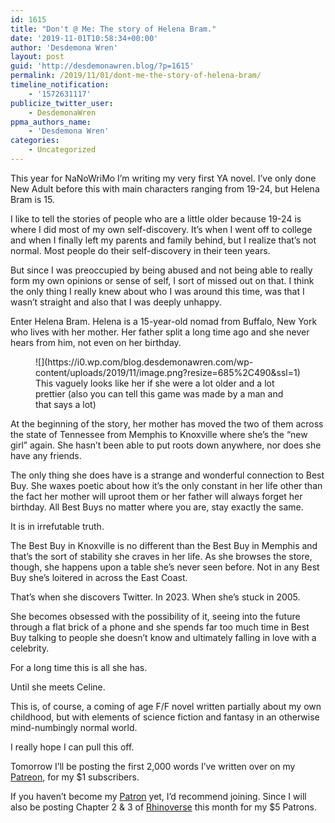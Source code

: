 ```yaml
---
id: 1615
title: "Don't @ Me: The story of Helena Bram."
date: '2019-11-01T10:58:34+00:00'
author: 'Desdemona Wren'
layout: post
guid: 'http://desdemonawren.blog/?p=1615'
permalink: /2019/11/01/dont-me-the-story-of-helena-bram/
timeline_notification:
    - '1572631117'
publicize_twitter_user:
    - DesdemonaWren
ppma_authors_name:
    - 'Desdemona Wren'
categories:
    - Uncategorized
---
```


This year for NaNoWriMo I’m writing my very first YA novel. I’ve only done New Adult before this with main characters ranging from 19-24, but Helena Bram is 15.

I like to tell the stories of people who are a little older because 19-24 is where I did most of my own self-discovery. It’s when I went off to college and when I finally left my parents and family behind, but I realize that’s not normal. Most people do their self-discovery in their teen years.

But since I was preoccupied by being abused and not being able to really form my own opinions or sense of self, I sort of missed out on that. I think the only thing I really knew about who I was around this time, was that I wasn’t straight and also that I was deeply unhappy.

Enter Helena Bram. Helena is a 15-year-old nomad from Buffalo, New York who lives with her mother. Her father split a long time ago and she never hears from him, not even on her birthday.

<figure class="wp-block-image size-large">![](https://i0.wp.com/blog.desdemonawren.com/wp-content/uploads/2019/11/image.png?resize=685%2C490&ssl=1)<figcaption>This vaguely looks like her if she were a lot older and a lot prettier (also you can tell this game was made by a man and that says a lot)</figcaption></figure>At the beginning of the story, her mother has moved the two of them across the state of Tennessee from Memphis to Knoxville where she’s the “new girl” again. She hasn’t been able to put roots down anywhere, nor does she have any friends.

The only thing she does have is a strange and wonderful connection to Best Buy. She waxes poetic about how it’s the only constant in her life other than the fact her mother will uproot them or her father will always forget her birthday. All Best Buys no matter where you are, stay exactly the same.

It is in irrefutable truth.

The Best Buy in Knoxville is no different than the Best Buy in Memphis and that’s the sort of stability she craves in her life. As she browses the store, though, she happens upon a table she’s never seen before. Not in any Best Buy she’s loitered in across the East Coast.

That’s when she discovers Twitter. In 2023. When she’s stuck in 2005.

She becomes obsessed with the possibility of it, seeing into the future through a flat brick of a phone and she spends far too much time in Best Buy talking to people she doesn’t know and ultimately falling in love with a celebrity.

For a long time this is all she has.

Until she meets Celine.

This is, of course, a coming of age F/F novel written partially about my own childhood, but with elements of science fiction and fantasy in an otherwise mind-numbingly normal world.

I really hope I can pull this off.

Tomorrow I’ll be posting the first 2,000 words I’ve written over on my [Patreon](https://www.patreon.com/desdemonawren), for my $1 subscribers.

If you haven’t become my [Patron](https://www.patreon.com/desdemonawren) yet, I’d recommend joining. Since I will also be posting Chapter 2 &amp; 3 of [Rhinoverse](https://rhinoverse.desdemonawren.com) this month for my $5 Patrons.
